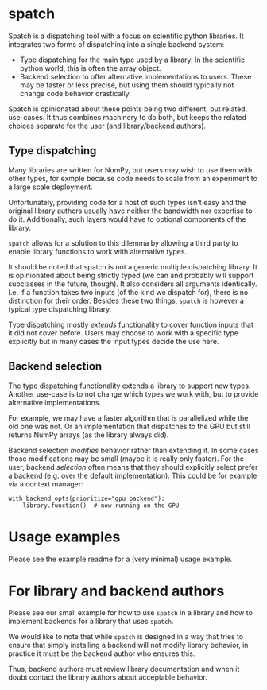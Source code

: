 # spatch

<!-- SPHINX-START -->

Spatch is a dispatching tool with a focus on scientific python libraries.
It integrates two forms of dispatching into a single backend system:
* Type dispatching for the main type used by a library.
  In the scientific python world, this is often the array object.
* Backend selection to offer alternative implementations to users.
  These may be faster or less precise, but using them should typically
  not change code behavior drastically.

Spatch is opinionated about these points being two different, but related,
use-cases.
It thus combines machinery to do both, but keeps the related choices
separate for the user (and library/backend authors).

## Type dispatching

Many libraries are written for NumPy, but users may wish to use them
with other types, for exmple because code needs to scale from an experiment
to a large scale deployment.

Unfortunately, providing code for a host of such types isn't easy
and the original library authors usually have neither the bandwidth nor
expertise to do it.  Additionally, such layers would have to optional
components of the library.

`spatch` allows for a solution to this dilemma by allowing a third party
to enable library functions to work with alternative types.

It should be noted that spatch is not a generic multiple dispatching
library. It is opinionated about being strictly typed (we can and probably
will support subclasses in the future, though).
It also considers all arguments identically.  I.e. if a function takes
two inputs (of the kind we dispatch for), there is no distinction for
their order.
Besides these two things, `spatch` is however a typical type dispatching
library.

Type dispatching mostly _extends_ functionality to cover function inputs
that it did not cover before.
Users may choose to work with a specific type explicitly but in many cases
the input types decide the use here.

## Backend selection

The type dispatching functionality extends a library to support new types.
Another use-case is to not change which types we work with, but to
provide alternative implementations.

For example, we may have a faster algorithm that is parallelized while the
old one was not. Or an implementation that dispatches to the GPU but still
returns NumPy arrays (as the library always did).

Backend selection _modifies_ behavior rather than extending it.  In some
cases those modifications may be small (maybe it is really only faster).
For the user, backend _selection_ often means that they should explicitly
select prefer a backend (e.g. over the default implementation).
This could be for example via a context manager:
```
with backend_opts(prioritize="gpu_backend"):
    library.function()  # now running on the GPU
```

<!-- SPHINX-STOP -->

# Usage examples

Please see the example readme for a (very minimal) usage example.

# For library and backend authors

Please see our small example for how to use `spatch` in a library and how to
implement backends for a library that uses `spatch`.

We would like to note that while `spatch` is designed in a way that tries
to ensure that simply installing a backend will not modify library behavior,
in practice it must be the backend author who ensures this.

Thus, backend authors must review library documentation and when it doubt
contact the library authors about acceptable behavior.
